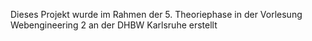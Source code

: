 Dieses Projekt wurde im Rahmen der 5. Theoriephase in der Vorlesung Webengineering 2 an der DHBW Karlsruhe erstellt
